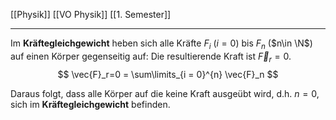 [[Physik]] [[VO Physik]] [[1. Semester]]

---

Im **Kräftegleichgewicht** heben sich alle Kräfte $F_i$ ($i  = 0$) bis $F_n$ ($n\in \N$) auf einen Körper gegenseitig auf: Die resultierende Kraft ist $\vec{F}_r=0$.
$$
\vec{F}_r=0 = \sum\limits_{i = 0}^{n} \vec{F}_n
$$

Daraus folgt, dass alle Körper auf die keine Kraft ausgeübt wird, d.h. $n = 0$, sich im **Kräftegleichgewicht** befinden.